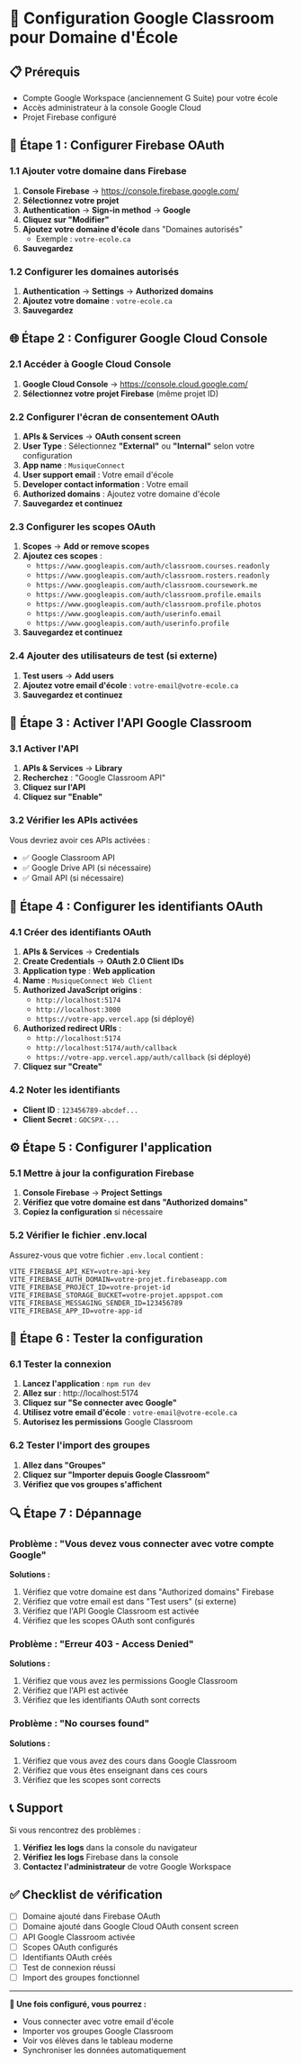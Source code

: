 # 🏫 Configuration Google Classroom pour Domaine d'École

## 📋 Prérequis
- Compte Google Workspace (anciennement G Suite) pour votre école
- Accès administrateur à la console Google Cloud
- Projet Firebase configuré

## 🔧 Étape 1 : Configurer Firebase OAuth

### 1.1 Ajouter votre domaine dans Firebase
1. **Console Firebase** → https://console.firebase.google.com/
2. **Sélectionnez votre projet**
3. **Authentication** → **Sign-in method** → **Google**
4. **Cliquez sur "Modifier"**
5. **Ajoutez votre domaine d'école** dans "Domaines autorisés"
   - Exemple : `votre-ecole.ca`
6. **Sauvegardez**

### 1.2 Configurer les domaines autorisés
1. **Authentication** → **Settings** → **Authorized domains**
2. **Ajoutez votre domaine** : `votre-ecole.ca`
3. **Sauvegardez**

## 🌐 Étape 2 : Configurer Google Cloud Console

### 2.1 Accéder à Google Cloud Console
1. **Google Cloud Console** → https://console.cloud.google.com/
2. **Sélectionnez votre projet Firebase** (même projet ID)

### 2.2 Configurer l'écran de consentement OAuth
1. **APIs & Services** → **OAuth consent screen**
2. **User Type** : Sélectionnez **"External"** ou **"Internal"** selon votre configuration
3. **App name** : `MusiqueConnect`
4. **User support email** : Votre email d'école
5. **Developer contact information** : Votre email
6. **Authorized domains** : Ajoutez votre domaine d'école
7. **Sauvegardez et continuez**

### 2.3 Configurer les scopes OAuth
1. **Scopes** → **Add or remove scopes**
2. **Ajoutez ces scopes** :
   - `https://www.googleapis.com/auth/classroom.courses.readonly`
   - `https://www.googleapis.com/auth/classroom.rosters.readonly`
   - `https://www.googleapis.com/auth/classroom.coursework.me`
   - `https://www.googleapis.com/auth/classroom.profile.emails`
   - `https://www.googleapis.com/auth/classroom.profile.photos`
   - `https://www.googleapis.com/auth/userinfo.email`
   - `https://www.googleapis.com/auth/userinfo.profile`
3. **Sauvegardez et continuez**

### 2.4 Ajouter des utilisateurs de test (si externe)
1. **Test users** → **Add users**
2. **Ajoutez votre email d'école** : `votre-email@votre-ecole.ca`
3. **Sauvegardez et continuez**

## 🔌 Étape 3 : Activer l'API Google Classroom

### 3.1 Activer l'API
1. **APIs & Services** → **Library**
2. **Recherchez** : "Google Classroom API"
3. **Cliquez sur l'API**
4. **Cliquez sur "Enable"**

### 3.2 Vérifier les APIs activées
Vous devriez avoir ces APIs activées :
- ✅ Google Classroom API
- ✅ Google Drive API (si nécessaire)
- ✅ Gmail API (si nécessaire)

## 🔑 Étape 4 : Configurer les identifiants OAuth

### 4.1 Créer des identifiants OAuth
1. **APIs & Services** → **Credentials**
2. **Create Credentials** → **OAuth 2.0 Client IDs**
3. **Application type** : **Web application**
4. **Name** : `MusiqueConnect Web Client`
5. **Authorized JavaScript origins** :
   - `http://localhost:5174`
   - `http://localhost:3000`
   - `https://votre-app.vercel.app` (si déployé)
6. **Authorized redirect URIs** :
   - `http://localhost:5174`
   - `http://localhost:5174/auth/callback`
   - `https://votre-app.vercel.app/auth/callback` (si déployé)
7. **Cliquez sur "Create"**

### 4.2 Noter les identifiants
- **Client ID** : `123456789-abcdef...`
- **Client Secret** : `GOCSPX-...`

## ⚙️ Étape 5 : Configurer l'application

### 5.1 Mettre à jour la configuration Firebase
1. **Console Firebase** → **Project Settings**
2. **Vérifiez que votre domaine est dans "Authorized domains"**
3. **Copiez la configuration** si nécessaire

### 5.2 Vérifier le fichier .env.local
Assurez-vous que votre fichier `.env.local` contient :
```env
VITE_FIREBASE_API_KEY=votre-api-key
VITE_FIREBASE_AUTH_DOMAIN=votre-projet.firebaseapp.com
VITE_FIREBASE_PROJECT_ID=votre-projet-id
VITE_FIREBASE_STORAGE_BUCKET=votre-projet.appspot.com
VITE_FIREBASE_MESSAGING_SENDER_ID=123456789
VITE_FIREBASE_APP_ID=votre-app-id
```

## 🧪 Étape 6 : Tester la configuration

### 6.1 Tester la connexion
1. **Lancez l'application** : `npm run dev`
2. **Allez sur** : http://localhost:5174
3. **Cliquez sur "Se connecter avec Google"**
4. **Utilisez votre email d'école** : `votre-email@votre-ecole.ca`
5. **Autorisez les permissions** Google Classroom

### 6.2 Tester l'import des groupes
1. **Allez dans "Groupes"**
2. **Cliquez sur "Importer depuis Google Classroom"**
3. **Vérifiez que vos groupes s'affichent**

## 🔍 Étape 7 : Dépannage

### Problème : "Vous devez vous connecter avec votre compte Google"
**Solutions :**
1. Vérifiez que votre domaine est dans "Authorized domains" Firebase
2. Vérifiez que votre email est dans "Test users" (si externe)
3. Vérifiez que l'API Google Classroom est activée
4. Vérifiez que les scopes OAuth sont configurés

### Problème : "Erreur 403 - Access Denied"
**Solutions :**
1. Vérifiez que vous avez les permissions Google Classroom
2. Vérifiez que l'API est activée
3. Vérifiez que les identifiants OAuth sont corrects

### Problème : "No courses found"
**Solutions :**
1. Vérifiez que vous avez des cours dans Google Classroom
2. Vérifiez que vous êtes enseignant dans ces cours
3. Vérifiez que les scopes sont corrects

## 📞 Support

Si vous rencontrez des problèmes :
1. **Vérifiez les logs** dans la console du navigateur
2. **Vérifiez les logs** Firebase dans la console
3. **Contactez l'administrateur** de votre Google Workspace

## ✅ Checklist de vérification

- [ ] Domaine ajouté dans Firebase OAuth
- [ ] Domaine ajouté dans Google Cloud OAuth consent screen
- [ ] API Google Classroom activée
- [ ] Scopes OAuth configurés
- [ ] Identifiants OAuth créés
- [ ] Test de connexion réussi
- [ ] Import des groupes fonctionnel

---

**🎯 Une fois configuré, vous pourrez :**
- Vous connecter avec votre email d'école
- Importer vos groupes Google Classroom
- Voir vos élèves dans le tableau moderne
- Synchroniser les données automatiquement 